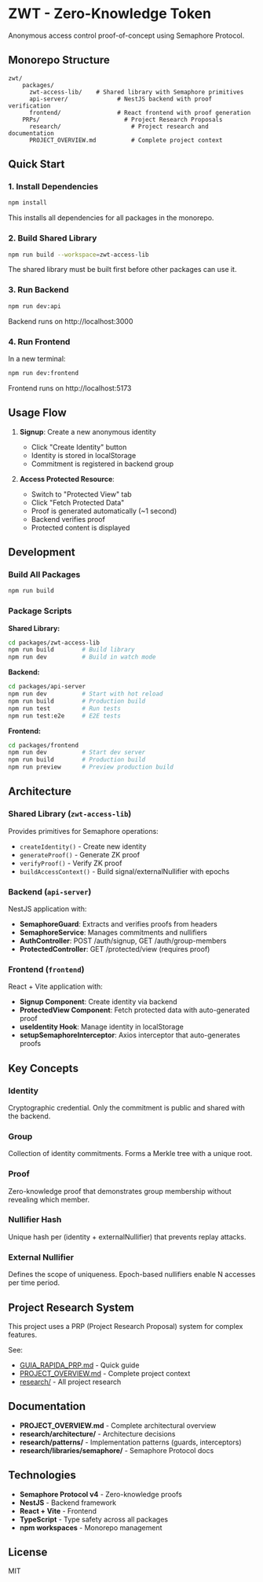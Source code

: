 # ZWT - Zero-Knowledge Token

Anonymous access control proof-of-concept using Semaphore Protocol.

## Monorepo Structure

```
zwt/
    packages/
      zwt-access-lib/    # Shared library with Semaphore primitives
      api-server/              # NestJS backend with proof verification
      frontend/                # React frontend with proof generation
    PRPs/                        # Project Research Proposals
      research/                    # Project research and documentation
      PROJECT_OVERVIEW.md          # Complete project context
```

## Quick Start

### 1. Install Dependencies

```bash
npm install
```

This installs all dependencies for all packages in the monorepo.

### 2. Build Shared Library

```bash
npm run build --workspace=zwt-access-lib
```

The shared library must be built first before other packages can use it.

### 3. Run Backend

```bash
npm run dev:api
```

Backend runs on http://localhost:3000

### 4. Run Frontend

In a new terminal:

```bash
npm run dev:frontend
```

Frontend runs on http://localhost:5173

## Usage Flow

1. **Signup**: Create a new anonymous identity
   - Click "Create Identity" button
   - Identity is stored in localStorage
   - Commitment is registered in backend group

2. **Access Protected Resource**:
   - Switch to "Protected View" tab
   - Click "Fetch Protected Data"
   - Proof is generated automatically (~1 second)
   - Backend verifies proof
   - Protected content is displayed

## Development

### Build All Packages

```bash
npm run build
```

### Package Scripts

**Shared Library:**
```bash
cd packages/zwt-access-lib
npm run build        # Build library
npm run dev          # Build in watch mode
```

**Backend:**
```bash
cd packages/api-server
npm run dev          # Start with hot reload
npm run build        # Production build
npm run test         # Run tests
npm run test:e2e     # E2E tests
```

**Frontend:**
```bash
cd packages/frontend
npm run dev          # Start dev server
npm run build        # Production build
npm run preview      # Preview production build
```

## Architecture

### Shared Library (`zwt-access-lib`)

Provides primitives for Semaphore operations:

- `createIdentity()` - Create new identity
- `generateProof()` - Generate ZK proof
- `verifyProof()` - Verify ZK proof
- `buildAccessContext()` - Build signal/externalNullifier with epochs

### Backend (`api-server`)

NestJS application with:

- **SemaphoreGuard**: Extracts and verifies proofs from headers
- **SemaphoreService**: Manages commitments and nullifiers
- **AuthController**: POST /auth/signup, GET /auth/group-members
- **ProtectedController**: GET /protected/view (requires proof)

### Frontend (`frontend`)

React + Vite application with:

- **Signup Component**: Create identity via backend
- **ProtectedView Component**: Fetch protected data with auto-generated proof
- **useIdentity Hook**: Manage identity in localStorage
- **setupSemaphoreInterceptor**: Axios interceptor that auto-generates proofs

## Key Concepts

### Identity
Cryptographic credential. Only the commitment is public and shared with the backend.

### Group
Collection of identity commitments. Forms a Merkle tree with a unique root.

### Proof
Zero-knowledge proof that demonstrates group membership without revealing which member.

### Nullifier Hash
Unique hash per (identity + externalNullifier) that prevents replay attacks.

### External Nullifier
Defines the scope of uniqueness. Epoch-based nullifiers enable N accesses per time period.

## Project Research System

This project uses a PRP (Project Research Proposal) system for complex features.

See:
- [GUIA_RAPIDA_PRP.md](GUIA_RAPIDA_PRP.md) - Quick guide
- [PROJECT_OVERVIEW.md](PROJECT_OVERVIEW.md) - Complete project context
- [research/](research/) - All project research

## Documentation

- **PROJECT_OVERVIEW.md** - Complete architectural overview
- **research/architecture/** - Architecture decisions
- **research/patterns/** - Implementation patterns (guards, interceptors)
- **research/libraries/semaphore/** - Semaphore Protocol docs

## Technologies

- **Semaphore Protocol v4** - Zero-knowledge proofs
- **NestJS** - Backend framework
- **React + Vite** - Frontend
- **TypeScript** - Type safety across all packages
- **npm workspaces** - Monorepo management

## License

MIT
